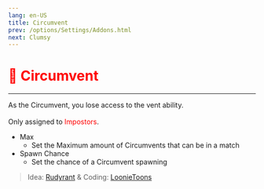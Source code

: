 ```yaml
---
lang: en-US
title: Circumvent
prev: /options/Settings/Addons.html
next: Clumsy
---
```


# <font color="red">🪫 <b>Circumvent</b></font> <Badge text="Impostor" type="tip" vertical="middle"/>

***

As the Circumvent, you lose access to the vent ability.<br><br>
Only assigned to <font color=red>Impostors</font>.

- Max
  - Set the Maximum amount of Circumvents that can be in a match
- Spawn Chance
  - Set the chance of a Circumvent spawning

> Idea: [Rudyrant](#) & Coding: [LoonieToons](https://github.com/Loonie-Toons)

